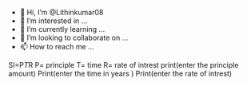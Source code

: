 - 👋 Hi, I’m @Lithinkumar08
- 👀 I’m interested in ...
- 🌱 I’m currently learning ...
- 💞️ I’m looking to collaborate on ...
- 📫 How to reach me ...

<!---
Lithinkumar08/Lithinkumar08 is a ✨ special ✨ repository because its `README.md` (this file) appears on your GitHub profile.
You can click the Preview link to take a look at your changes.
--->
SI=P*T*R
P= principle
T= time
R= rate of intrest
print(enter the principle amount)
Print(enter the time in years )
Print(enter the rate of intrest)
